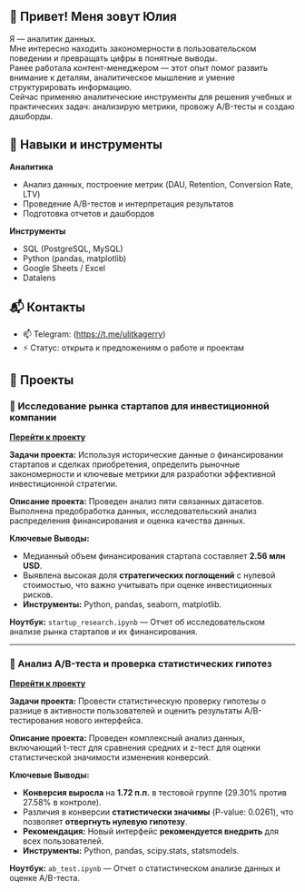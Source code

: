 ## 👋 Привет! Меня зовут Юлия


Я — аналитик данных.  
Мне интересно находить закономерности в пользовательском поведении и превращать цифры в понятные выводы.  
Ранее работала контент-менеджером — этот опыт помог развить внимание к деталям, аналитическое мышление и умение структурировать информацию.  
Сейчас применяю аналитические инструменты для решения учебных и практических задач: анализирую метрики, провожу A/B-тесты и создаю дашборды.

## 🔧 Навыки и инструменты

**Аналитика**
- Анализ данных, построение метрик (DAU, Retention, Conversion Rate, LTV)  
- Проведение A/B-тестов и интерпретация результатов  
- Подготовка отчетов и дашбордов

**Инструменты**
- SQL (PostgreSQL, MySQL)  
- Python (pandas, matplotlib)
-  Google Sheets / Excel
-  Datalens

## 📬 Контакты
- 📫  Telegram: (https://t.me/ulitkagerry)
-  ⚡ Статус: открыта к предложениям о работе и проектам  


## 📂 Проекты

### 💼 Исследование рынка стартапов для инвестиционной компании

[**Перейти к проекту**](https://github.com/skovorojulia/Practicum_projects/blob/main/Исследование%20стартапов/startup_research.ipynb)

**Задачи проекта:** Используя исторические данные о финансировании стартапов и сделках приобретения, определить рыночные закономерности и ключевые метрики для разработки эффективной инвестиционной стратегии.

**Описание проекта:** Проведен анализ пяти связанных датасетов. Выполнена предобработка данных, исследовательский анализ распределения финансирования и оценка качества данных.

**Ключевые Выводы:**
* Медианный объем финансирования стартапа составляет **2.56 млн USD**.
* Выявлена высокая доля **стратегических поглощений** с нулевой стоимостью, что важно учитывать при оценке инвестиционных рисков.
* **Инструменты:** Python, pandas, seaborn, matplotlib.

**Ноутбук:** `startup_research.ipynb` — Отчет об исследовательском анализе рынка стартапов и их финансирования.

---

### 🚀 Анализ A/B-теста и проверка статистических гипотез

[**Перейти к проекту**](https://github.com/skovorojulia/Practicum_projects/blob/main/Проверка%20гипотезы%20в%20Python/ab_test.ipynb)

**Задачи проекта:** Провести статистическую проверку гипотезы о разнице в активности пользователей и оценить результаты A/B-тестирования нового интерфейса.

**Описание проекта:** Проведен комплексный анализ данных, включающий t-тест для сравнения средних и z-тест для оценки статистической значимости изменения конверсий.

**Ключевые Выводы:**
* **Конверсия выросла** на **1.72 п.п.** в тестовой группе (29.30% против 27.58% в контроле).
* Различия в конверсии **статистически значимы** (P-value: 0.0261), что позволяет **отвергнуть нулевую гипотезу**.
* **Рекомендация:** Новый интерфейс **рекомендуется внедрить** для всех пользователей.
* **Инструменты:** Python, pandas, scipy.stats, statsmodels.

**Ноутбук:** `ab_test.ipynb` — Отчет о статистическом анализе данных и оценке A/B-теста.
